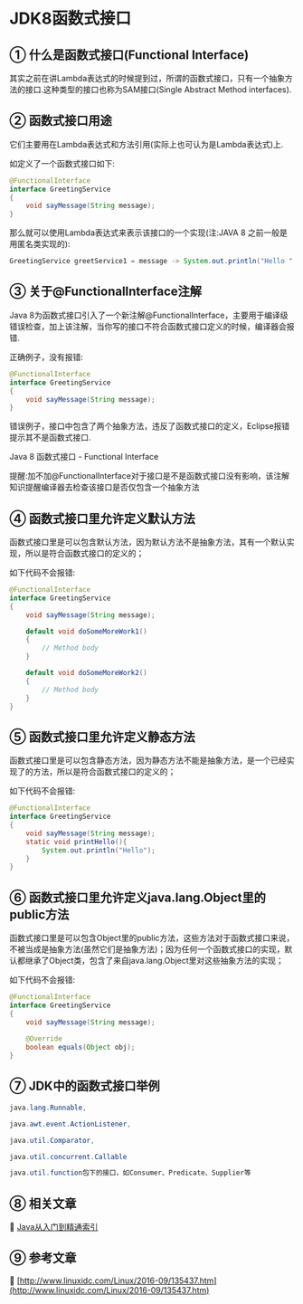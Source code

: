 JDK8函数式接口
===



① 什么是函数式接口(Functional Interface)
---


其实之前在讲Lambda表达式的时候提到过，所谓的函数式接口，只有一个抽象方法的接口.这种类型的接口也称为SAM接口(Single Abstract Method interfaces).

 
② 函数式接口用途
----


它们主要用在Lambda表达式和方法引用(实际上也可认为是Lambda表达式)上.

如定义了一个函数式接口如下:

```java
@FunctionalInterface
interface GreetingService 
{
	void sayMessage(String message);
}
```

那么就可以使用Lambda表达式来表示该接口的一个实现(注:JAVA 8 之前一般是用匿名类实现的):

```java
GreetingService greetService1 = message -> System.out.println("Hello " + message);
```

③ 关于@FunctionalInterface注解
---


Java 8为函数式接口引入了一个新注解@FunctionalInterface，主要用于编译级错误检查，加上该注解，当你写的接口不符合函数式接口定义的时候，编译器会报错.

正确例子，没有报错:
```java
@FunctionalInterface
interface GreetingService
{
	void sayMessage(String message);
}
```
错误例子，接口中包含了两个抽象方法，违反了函数式接口的定义，Eclipse报错提示其不是函数式接口.

Java 8 函数式接口 - Functional Interface

提醒:加不加@FunctionalInterface对于接口是不是函数式接口没有影响，该注解知识提醒编译器去检查该接口是否仅包含一个抽象方法

 
④ 函数式接口里允许定义默认方法
---


函数式接口里是可以包含默认方法，因为默认方法不是抽象方法，其有一个默认实现，所以是符合函数式接口的定义的；

如下代码不会报错:

```java
@FunctionalInterface
interface GreetingService
{
	void sayMessage(String message);

	default void doSomeMoreWork1()
	{
		// Method body
	}

	default void doSomeMoreWork2()
	{
		// Method body
	}
}
```

⑤ 函数式接口里允许定义静态方法
---


函数式接口里是可以包含静态方法，因为静态方法不能是抽象方法，是一个已经实现了的方法，所以是符合函数式接口的定义的；

如下代码不会报错:

```java
@FunctionalInterface
interface GreetingService 
{
	void sayMessage(String message);
	static void printHello(){
		System.out.println("Hello");
	}
}
```

⑥ 函数式接口里允许定义java.lang.Object里的public方法
---


函数式接口里是可以包含Object里的public方法，这些方法对于函数式接口来说，不被当成是抽象方法(虽然它们是抽象方法)；因为任何一个函数式接口的实现，默认都继承了Object类，包含了来自java.lang.Object里对这些抽象方法的实现；

如下代码不会报错:

```java
@FunctionalInterface
interface GreetingService  
{
	void sayMessage(String message);
	
	@Override
	boolean equals(Object obj);
}
```
 
⑦ JDK中的函数式接口举例
---

```java
java.lang.Runnable,

java.awt.event.ActionListener, 

java.util.Comparator,

java.util.concurrent.Callable

java.util.function包下的接口，如Consumer、Predicate、Supplier等
```

⑧ 相关文章
---

📖 [Java从入门到精通索引](http://localhost/article/java/index.html)


⑨ 参考文章
---

📖 [http://www.linuxidc.com/Linux/2016-09/135437.htm](http://www.linuxidc.com/Linux/2016-09/135437.htm)
